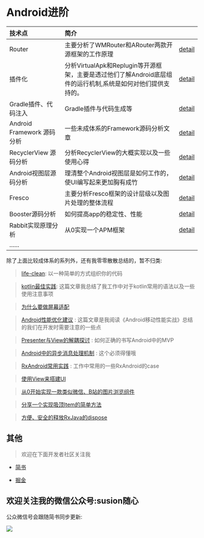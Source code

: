 
# Android进阶

|技术点|简介||
|:----|:-----|:-----|
|Router|主要分析了WMRouter和ARouter两款开源框架的工作原理|[detail](router/README.md)|
|插件化|分析VirtualApk和Replugin等开源框架，主要是透过他们了解Android底层组件的运行机制,系统是如何对他们提供支持的。|[detail](插件化/README.md)|
|Gradle插件、代码注入|Gradle插件与代码生成等|[detail](gradle插件与字节码注入/README.md)|
|Android Framework 源码分析|一些未成体系的Framework源码分析文章|[detail](AndroidFramework源码分析/README.md)|
|RecyclerView 源码分析|分析RecyclerView的大概实现以及一些使用心得|[detail](AndroidFramework源码分析/recyclerview/README.md)|
|Android视图层源码分析|理清整个Android视图层是如何工作的，使UI编写起来更加胸有成竹|[detail](AndroidFramework源码分析/Android视图层源码分析/README.md)|
|Fresco|主要分析Fresco框架的设计层级以及图片处理的整体流程|[detail](Fresco源码分析/README.md)|
|Booster源码分析|如何提高app的稳定性、性能|[detail](booster框架分析/README.md) |
|Rabbit实现原理分析|从0实现一个APM框架|[detail](Rabbit实现原理剖析/README.md) |
|......| |

 除了上面比较成体系的系列外，还有我零零散散总结的，暂不归类:

> [life-clean](零散/life-clean介绍.md): 以一种简单的方式组织你的代码

> [kotlin最佳实践](零散/kotlin最佳实践.md): 这篇文章我总结了我工作中对于kotlin常用的语法以及一些使用注意事项

> [为什么要做屏幕适配](零散/使用dp做屏幕适配会出现的问题.md) 

> [Android性能优化建议](零散/Android性能优化建议.md) : 这篇文章是我阅读《Android移动性能实战》总结的我们在开发时需要注意的一些点

> [Presenter与View的解耦探讨](零散/Presenter与View的解耦探讨.md) : 如何正确的书写Android中的MVP

> [Android中的异步消息处理机制](零散/Android中的异步消息处理机制.md) : 这个必须得懂哦

> [RxAndroid常用实践](零散/RxJava实践.md) : 工作中常用的一些RxAndroid的case

> [使用View来搭建UI](零散/使用View来搭建UI.md) 

> [从0开始实现一款类似微信、B站的图片浏览组件](零散/从0开始实现一款类似微信、B站的图片浏览组件.md) 

> [分享一个实现吸顶Item的简单方法](零散/分享一个实现吸顶Item的简单方法.md) 

> [方便、安全的释放RxJava的dispose](RxJava/基于LifeOwner的RxJava内存泄漏解决方案.md)


## 其他

>欢迎在下面开发者社区关注我

- [简书](https://www.jianshu.com/u/49b1311b5074) 

- [掘金](https://juejin.im/user/57b1173f165abd0054298059)

## 欢迎关注我的微信公众号:susion随心

公众微信号会跟随简书同步更新:

![](picture/微信公众号.jpeg)












